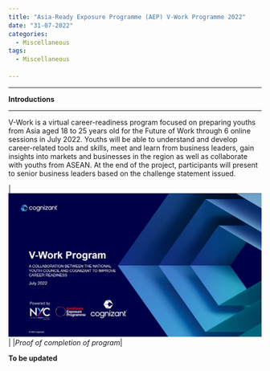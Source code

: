 ```yaml
---
title: "Asia-Ready Exposure Programme (AEP) V-Work Programme 2022"
date: "31-07-2022"
categories:
  - Miscellaneous
tags:
  - Miscellaneous

---
```


***

<strong>Introductions</strong>

***
V-Work is a virtual career-readiness program focused on preparing youths from Asia aged 18 to 25 years old for the Future of Work through 6 online sessions in July 2022. Youths will be able to understand and develop career-related tools and skills, meet and learn from business leaders, gain insights into markets and businesses in the region as well as collaborate with youths from ASEAN. At the end of the project, participants will present to senior business leaders based on the challenge statement issued.

|![proof](/assets/images/Misc/AEP-intro.png)|
|<em>Proof of completion of program</em>|

<strong>To be updated</strong>